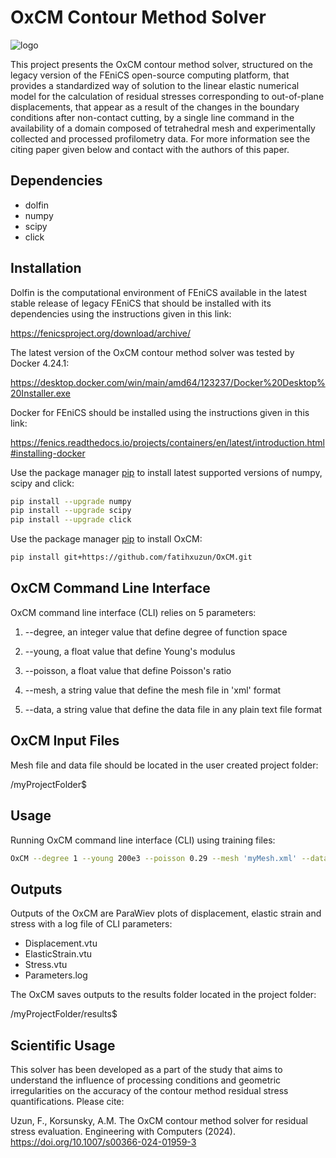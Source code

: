 # OxCM Contour Method Solver
![logo](https://raw.githubusercontent.com/fffatttihhh/OxCM/main/OxCM_logo.png)

This project presents the OxCM contour method solver, structured on the legacy version of the FEniCS open-source computing platform, that provides a standardized way of solution to the linear elastic numerical model for the calculation of residual stresses corresponding to out-of-plane displacements, that appear as a result of the changes in the boundary conditions after non-contact cutting, by a single line command in the availability of a domain composed of tetrahedral mesh and experimentally collected and processed profilometry data. For more information see the citing paper given below and contact with the authors of this paper.

## Dependencies
* dolfin
* numpy
* scipy
* click

## Installation
Dolfin is the computational environment of FEniCS available in the latest stable release of legacy FEniCS that should be installed with its dependencies using the instructions given in this link:

https://fenicsproject.org/download/archive/

The latest version of the OxCM contour method solver was tested by Docker 4.24.1:

https://desktop.docker.com/win/main/amd64/123237/Docker%20Desktop%20Installer.exe

Docker for FEniCS should be installed using the instructions given in this link:

https://fenics.readthedocs.io/projects/containers/en/latest/introduction.html#installing-docker

Use the package manager [pip](https://pip.pypa.io/en/stable/) to install latest supported versions of numpy, scipy and click:

```bash
pip install --upgrade numpy
pip install --upgrade scipy
pip install --upgrade click
```

Use the package manager [pip](https://pip.pypa.io/en/stable/) to install OxCM:

```bash
pip install git+https://github.com/fatihxuzun/OxCM.git
```

## OxCM Command Line Interface
OxCM command line interface (CLI) relies on 5 parameters:

1. --degree, an integer value that define degree of function space

2. --young, a float value that define Young's modulus

3. --poisson, a float value that define Poisson's ratio

4. --mesh, a string value that define the mesh file in 'xml' format

5. --data, a string value that define the data file in any plain text file format

## OxCM Input Files
Mesh file and data file should be located in the user created project folder:

/myProjectFolder$

## Usage
Running OxCM command line interface (CLI) using training files:

```bash
OxCM --degree 1 --young 200e3 --poisson 0.29 --mesh 'myMesh.xml' --data 'myData.txt'
```

## Outputs
Outputs of the OxCM are ParaWiev plots of displacement, elastic strain and stress with a log file of CLI parameters:

* Displacement.vtu
* ElasticStrain.vtu
* Stress.vtu
* Parameters.log

The OxCM saves outputs to the results folder located in the project folder:

/myProjectFolder/results$

## Scientific Usage
This solver has been developed as a part of the study that aims to understand the influence of processing conditions and geometric irregularities on the accuracy of the contour method residual stress quantifications. Please cite:

Uzun, F., Korsunsky, A.M. The OxCM contour method solver for residual stress evaluation. Engineering with Computers (2024). https://doi.org/10.1007/s00366-024-01959-3

